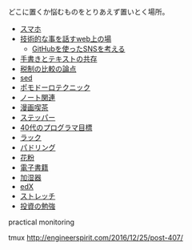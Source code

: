 どこに置くか悩むものをとりあえず置いとく場所。

- [スマホ](スマホ.md)
- [技術的な事を話すweb上の場](技術的な事を話すweb上の場.md)
  - [GitHubを使ったSNSを考える](GitHubを使ったSNSを考える.md)
- [手書きとテキストの共存](手書きとテキストの共存.md)
- [税制の比較の論点](税制の比較の論点.md)
- [sed](sed.md)
- [ポモドーロテクニック](ポモドーロテクニック.md)
- [ノート関連](ノート関連.md)
- [漫画喫茶](漫画喫茶.md)
- [ステッパー](ステッパー.md)
- [40代のプログラマ目標](40代のプログラマ目標.md)
- [ラック](ラック.md)
- [パドリング](パドリング.md)
- [花粉](花粉.md)
- [電子書籍](電子書籍.md)
- [加湿器](加湿器.md)
- [edX](edX.md)
- [ストレッチ](ストレッチ.md)
- [投資の勉強](投資の勉強.md)

practical monitoring

tmux
http://engineerspirit.com/2016/12/25/post-407/

